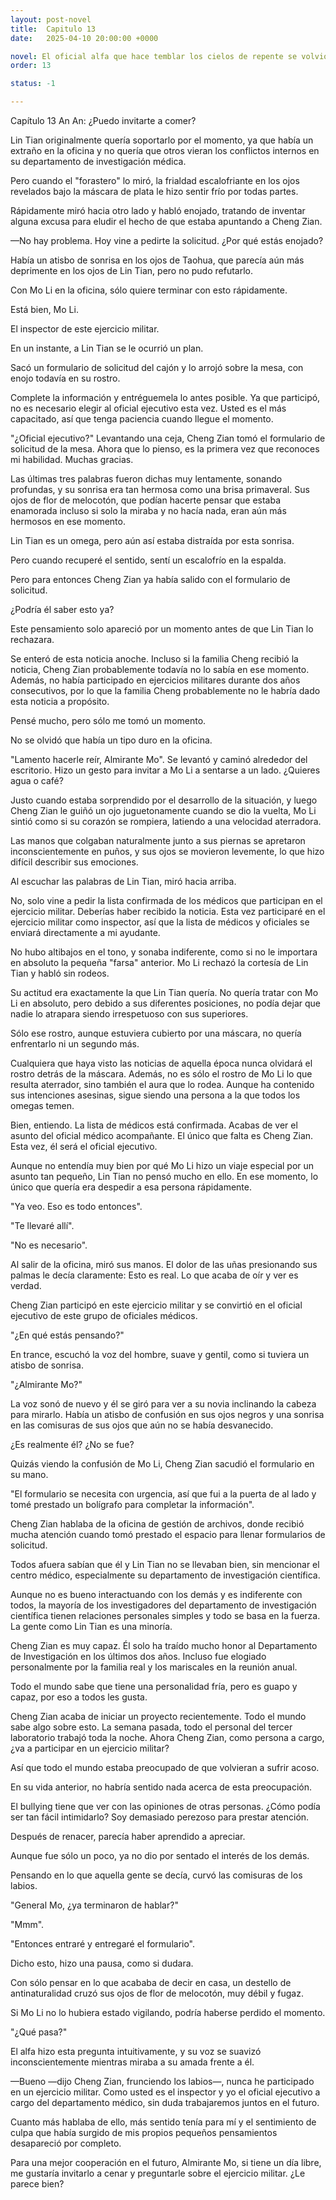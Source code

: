 ```yaml
---
layout: post-novel
title:  Capitulo 13
date:   2025-04-10 20:00:00 +0000

novel: El oficial alfa que hace temblar los cielos de repente se volvió dulce
order: 13

status: -1

---
```


Capítulo 13 An An: ¿Puedo invitarte a comer?

Lin Tian originalmente quería soportarlo por el momento, ya que había un extraño en la oficina y no quería que otros vieran los conflictos internos en su departamento de investigación médica.

Pero cuando el "forastero" lo miró, la frialdad escalofriante en los ojos revelados bajo la máscara de plata le hizo sentir frío por todas partes.

Rápidamente miró hacia otro lado y habló enojado, tratando de inventar alguna excusa para eludir el hecho de que estaba apuntando a Cheng Zian.

—No hay problema. Hoy vine a pedirte la solicitud. ¿Por qué estás enojado?

Había un atisbo de sonrisa en los ojos de Taohua, que parecía aún más deprimente en los ojos de Lin Tian, pero no pudo refutarlo.

Con Mo Li en la oficina, sólo quiere terminar con esto rápidamente.

Está bien, Mo Li.

El inspector de este ejercicio militar.

En un instante, a Lin Tian se le ocurrió un plan.

Sacó un formulario de solicitud del cajón y lo arrojó sobre la mesa, con enojo todavía en su rostro.

Complete la información y entréguemela lo antes posible. Ya que participó, no es necesario elegir al oficial ejecutivo esta vez. Usted es el más capacitado, así que tenga paciencia cuando llegue el momento.

"¿Oficial ejecutivo?" Levantando una ceja, Cheng Zian tomó el formulario de solicitud de la mesa. Ahora que lo pienso, es la primera vez que reconoces mi habilidad. Muchas gracias.

Las últimas tres palabras fueron dichas muy lentamente, sonando profundas, y su sonrisa era tan hermosa como una brisa primaveral. Sus ojos de flor de melocotón, que podían hacerte pensar que estaba enamorada incluso si solo la miraba y no hacía nada, eran aún más hermosos en ese momento.

Lin Tian es un omega, pero aún así estaba distraída por esta sonrisa.

Pero cuando recuperé el sentido, sentí un escalofrío en la espalda.

Pero para entonces Cheng Zian ya había salido con el formulario de solicitud.

¿Podría él saber esto ya?

Este pensamiento solo apareció por un momento antes de que Lin Tian lo rechazara.

Se enteró de esta noticia anoche. Incluso si la familia Cheng recibió la noticia, Cheng Zian probablemente todavía no lo sabía en ese momento. Además, no había participado en ejercicios militares durante dos años consecutivos, por lo que la familia Cheng probablemente no le habría dado esta noticia a propósito.

Pensé mucho, pero sólo me tomó un momento.

No se olvidó que había un tipo duro en la oficina.

"Lamento hacerle reír, Almirante Mo". Se levantó y caminó alrededor del escritorio. Hizo un gesto para invitar a Mo Li a sentarse a un lado. ¿Quieres agua o café?

Justo cuando estaba sorprendido por el desarrollo de la situación, y luego Cheng Zian le guiñó un ojo juguetonamente cuando se dio la vuelta, Mo Li sintió como si su corazón se rompiera, latiendo a una velocidad aterradora.

Las manos que colgaban naturalmente junto a sus piernas se apretaron inconscientemente en puños, y sus ojos se movieron levemente, lo que hizo difícil describir sus emociones.

Al escuchar las palabras de Lin Tian, miró hacia arriba.

No, solo vine a pedir la lista confirmada de los médicos que participan en el ejercicio militar. Deberías haber recibido la noticia. Esta vez participaré en el ejercicio militar como inspector, así que la lista de médicos y oficiales se enviará directamente a mi ayudante.

No hubo altibajos en el tono, y sonaba indiferente, como si no le importara en absoluto la pequeña "farsa" anterior. Mo Li rechazó la cortesía de Lin Tian y habló sin rodeos.

Su actitud era exactamente la que Lin Tian quería. No quería tratar con Mo Li en absoluto, pero debido a sus diferentes posiciones, no podía dejar que nadie lo atrapara siendo irrespetuoso con sus superiores.

Sólo ese rostro, aunque estuviera cubierto por una máscara, no quería enfrentarlo ni un segundo más.

Cualquiera que haya visto las noticias de aquella época nunca olvidará el rostro detrás de la máscara. Además, no es sólo el rostro de Mo Li lo que resulta aterrador, sino también el aura que lo rodea. Aunque ha contenido sus intenciones asesinas, sigue siendo una persona a la que todos los omegas temen.

Bien, entiendo. La lista de médicos está confirmada. Acabas de ver el asunto del oficial médico acompañante. El único que falta es Cheng Zian. Esta vez, él será el oficial ejecutivo.

Aunque no entendía muy bien por qué Mo Li hizo un viaje especial por un asunto tan pequeño, Lin Tian no pensó mucho en ello. En ese momento, lo único que quería era despedir a esa persona rápidamente.

"Ya veo. Eso es todo entonces".

"Te llevaré allí".

"No es necesario".

Al salir de la oficina, miró sus manos. El dolor de las uñas presionando sus palmas le decía claramente: Esto es real. Lo que acaba de oír y ver es verdad.

Cheng Zian participó en este ejercicio militar y se convirtió en el oficial ejecutivo de este grupo de oficiales médicos.

"¿En qué estás pensando?"

En trance, escuchó la voz del hombre, suave y gentil, como si tuviera un atisbo de sonrisa.

"¿Almirante Mo?"

La voz sonó de nuevo y él se giró para ver a su novia inclinando la cabeza para mirarlo. Había un atisbo de confusión en sus ojos negros y una sonrisa en las comisuras de sus ojos que aún no se había desvanecido.

¿Es realmente él? ¿No se fue?

Quizás viendo la confusión de Mo Li, Cheng Zian sacudió el formulario en su mano.

"El formulario se necesita con urgencia, así que fui a la puerta de al lado y tomé prestado un bolígrafo para completar la información".

Cheng Zian hablaba de la oficina de gestión de archivos, donde recibió mucha atención cuando tomó prestado el espacio para llenar formularios de solicitud.

Todos afuera sabían que él y Lin Tian no se llevaban bien, sin mencionar el centro médico, especialmente su departamento de investigación científica.

Aunque no es bueno interactuando con los demás y es indiferente con todos, la mayoría de los investigadores del departamento de investigación científica tienen relaciones personales simples y todo se basa en la fuerza. La gente como Lin Tian es una minoría.

Cheng Zian es muy capaz. Él solo ha traído mucho honor al Departamento de Investigación en los últimos dos años. Incluso fue elogiado personalmente por la familia real y los mariscales en la reunión anual.

Todo el mundo sabe que tiene una personalidad fría, pero es guapo y capaz, por eso a todos les gusta.

Cheng Zian acaba de iniciar un proyecto recientemente. Todo el mundo sabe algo sobre esto. La semana pasada, todo el personal del tercer laboratorio trabajó toda la noche. Ahora Cheng Zian, como persona a cargo, ¿va a participar en un ejercicio militar?

Así que todo el mundo estaba preocupado de que volvieran a sufrir acoso.

En su vida anterior, no habría sentido nada acerca de esta preocupación.

El bullying tiene que ver con las opiniones de otras personas. ¿Cómo podía ser tan fácil intimidarlo? Soy demasiado perezoso para prestar atención.

Después de renacer, parecía haber aprendido a apreciar.

Aunque fue sólo un poco, ya no dio por sentado el interés de los demás.

Pensando en lo que aquella gente se decía, curvó las comisuras de los labios.

"General Mo, ¿ya terminaron de hablar?"

"Mmm".

"Entonces entraré y entregaré el formulario".

Dicho esto, hizo una pausa, como si dudara.

Con sólo pensar en lo que acababa de decir en casa, un destello de antinaturalidad cruzó sus ojos de flor de melocotón, muy débil y fugaz.

Si Mo Li no lo hubiera estado vigilando, podría haberse perdido el momento.

"¿Qué pasa?"

El alfa hizo esta pregunta intuitivamente, y su voz se suavizó inconscientemente mientras miraba a su amada frente a él.

—Bueno —dijo Cheng Zian, frunciendo los labios—, nunca he participado en un ejercicio militar. Como usted es el inspector y yo el oficial ejecutivo a cargo del departamento médico, sin duda trabajaremos juntos en el futuro.

Cuanto más hablaba de ello, más sentido tenía para mí y el sentimiento de culpa que había surgido de mis propios pequeños pensamientos desapareció por completo.

Para una mejor cooperación en el futuro, Almirante Mo, si tiene un día libre, me gustaría invitarlo a cenar y preguntarle sobre el ejercicio militar. ¿Le parece bien?





